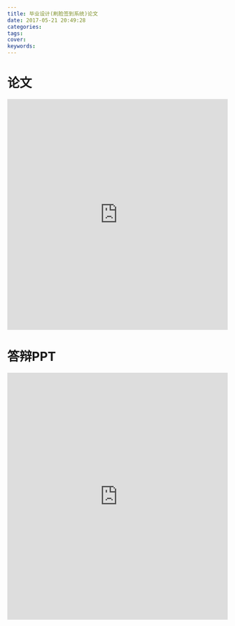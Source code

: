 ```yaml
---
title: 毕业设计(刷脸签到系统)论文
date: 2017-05-21 20:49:28
categories:
tags:
cover:
keywords:
---
```


# 论文

<iframe src='https://onedrive.live.com/embed?cid=504C09FB756BF590&resid=504C09FB756BF590%21117&authkey=ALJ9960n5jOLYV4&em=2&wdStartOn=1' width='100%' height='528px' frameborder='0'>这是嵌入 <a target='_blank' href='https://office.com'>Microsoft Office</a> 文档，由 <a target='_blank' href='https://office.com/webapps'>Office Online</a> 支持。</iframe>

# 答辩PPT

<iframe src='https://onedrive.live.com/embed?cid=504C09FB756BF590&resid=504C09FB756BF590%21122&authkey=AFPmBCyYhTGkmqw&em=2&wdAr=1.7777777777777777' width='100%' height='565px' frameborder='0'>这是嵌入 <a target='_blank' href='https://office.com'>Microsoft Office</a> 演示文稿，由 <a target='_blank' href='https://office.com/webapps'>Office Online</a> 支持。</iframe>